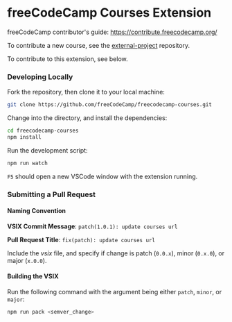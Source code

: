 # freeCodeCamp Courses Extension

freeCodeCamp contributor's guide: https://contribute.freecodecamp.org/

To contribute a new course, see the [external-project](https://github.com/freeCodeCamp/external-project) repository.

To contribute to this extension, see below.

### Developing Locally

Fork the repository, then clone it to your local machine:

```bash
git clone https://github.com/freeCodeCamp/freecodecamp-courses.git
```

Change into the directory, and install the dependencies:

```bash
cd freecodecamp-courses
npm install
```

Run the development script:

```bash
npm run watch
```

`F5` should open a new VSCode window with the extension running.

### Submitting a Pull Request

#### Naming Convention

**VSIX Commit Message**: `patch(1.0.1): update courses url`

**Pull Request Title**: `fix(patch): update courses url`

Include the _vsix_ file, and specify if change is patch (`0.0.x`), minor (`0.x.0`), or major (`x.0.0`).

#### Building the VSIX

Run the following command with the argument being either `patch`, `minor`, or `major`:

```bash
npm run pack <semver_change>
```

